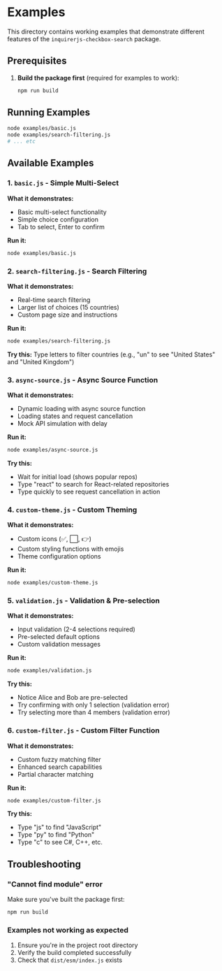 # Examples

This directory contains working examples that demonstrate different features of the `inquirerjs-checkbox-search` package.

## Prerequisites

1. **Build the package first** (required for examples to work):

   ```bash
   npm run build
   ```

## Running Examples

```bash
node examples/basic.js
node examples/search-filtering.js
# ... etc
```

## Available Examples

### 1. `basic.js` - Simple Multi-Select

**What it demonstrates:**

- Basic multi-select functionality
- Simple choice configuration
- Tab to select, Enter to confirm

**Run it:**

```bash
node examples/basic.js
```

### 2. `search-filtering.js` - Search Filtering

**What it demonstrates:**

- Real-time search filtering
- Larger list of choices (15 countries)
- Custom page size and instructions

**Run it:**

```bash
node examples/search-filtering.js
```

**Try this:** Type letters to filter countries (e.g., "un" to see "United States" and "United Kingdom")

### 3. `async-source.js` - Async Source Function

**What it demonstrates:**

- Dynamic loading with async source function
- Loading states and request cancellation
- Mock API simulation with delay

**Run it:**

```bash
node examples/async-source.js
```

**Try this:**

- Wait for initial load (shows popular repos)
- Type "react" to search for React-related repositories
- Type quickly to see request cancellation in action

### 4. `custom-theme.js` - Custom Theming

**What it demonstrates:**

- Custom icons (✅, ⬜, 👉)
- Custom styling functions with emojis
- Theme configuration options

**Run it:**

```bash
node examples/custom-theme.js
```

### 5. `validation.js` - Validation & Pre-selection

**What it demonstrates:**

- Input validation (2-4 selections required)
- Pre-selected default options
- Custom validation messages

**Run it:**

```bash
node examples/validation.js
```

**Try this:**

- Notice Alice and Bob are pre-selected
- Try confirming with only 1 selection (validation error)
- Try selecting more than 4 members (validation error)

### 6. `custom-filter.js` - Custom Filter Function

**What it demonstrates:**

- Custom fuzzy matching filter
- Enhanced search capabilities
- Partial character matching

**Run it:**

```bash
node examples/custom-filter.js
```

**Try this:**

- Type "js" to find "JavaScript"
- Type "py" to find "Python"
- Type "c" to see C#, C++, etc.

## Troubleshooting

### "Cannot find module" error

Make sure you've built the package first:

```bash
npm run build
```

### Examples not working as expected

1. Ensure you're in the project root directory
2. Verify the build completed successfully
3. Check that `dist/esm/index.js` exists
